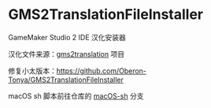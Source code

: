 # GMS2TranslationFileInstaller
 GameMaker Studio 2 IDE 汉化安装器

汉化文件来源：[gms2translation](https://github.com/GamemakerChina/gms2translation/tree/gh-pages) 项目

修复小太版本：https://github.com/Oberon-Tonya/GMS2TranslationFileInstaller

macOS sh 脚本前往仓库的 [macOS-sh](https://github.com/GamemakerChina/GMS2TranslationFileInstaller/tree/macOS-sh) 分支

